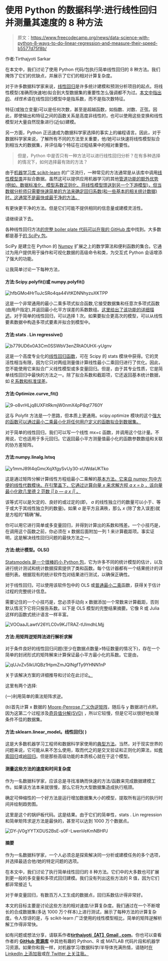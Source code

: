 # 使用 Python 的数据科学:进行线性回归并测量其速度的 8 种方法

> 原文：<https://www.freecodecamp.org/news/data-science-with-python-8-ways-to-do-linear-regression-and-measure-their-speed-b5577d75f8b/>

作者:Tirthajyoti Sarkar

在本文中，我们讨论了使用 Python 代码/包执行简单线性回归的 8 种方法。我们掩饰了它们的优缺点，并展示了它们的相对计算复杂度。

对于许多数据科学家来说，[线性回归](https://en.wikipedia.org/wiki/Linear_regression)是许多统计建模和预测分析项目的起点。将线性模型(准确而快速地)拟合到大型数据集的重要性怎么强调都不为过。[本文中指出的](https://towardsdatascience.com/machine-learning-with-python-easy-and-robust-method-to-fit-nonlinear-data-19e8a1ddbd49)、*线性*术语在线性回归模型中是指系数，而不是指次数特征。

特征(或独立变量)可以是任何次数，甚至是超越函数，如指数、对数、正弦。因此，即使输出和特征之间的函数关系是高度非线性的，也可以使用这些变换和线性模型对大量自然现象进行(近似)建模。

另一方面，Python 正迅速成为数据科学家选择的事实上的编程语言。因此，对于数据科学家来说，了解所有不同的方法至关重要，他/她可以快速将线性模型拟合到相当大的数据集，并评估每个特征在过程结果中的相对重要性。

> 但是，Python 中是否只有一种方法可以进行线性回归分析？在有多种选择的情况下，如何选择最有效的方法？

由于[机器学习库 scikit-learn](http://scikit-learn.org/stable/) 的广泛流行，一种常见的方法通常是从该库中调用[线性模型类](http://scikit-learn.org/stable/modules/linear_model.html)并拟合数据。虽然这可以提供应用机器学习的其他[管道功能的额外优势(例如，数据标准化、模型系数正则化、将线性模型馈送到另一个下游模型)，但当数据分析师只需要快速简单的方法来确定回归系数(和一些基本的相关统计数据)时，这通常不是最快或最干净的方法。](http://scikit-learn.org/stable/modules/pipeline.html)

有更快更干净的方法。但是它们可能不提供相同的信息量或建模灵活性。

请继续读下去。

各种线性回归方法[的完整 boiler plate 代码可以在我的 GitHub 库](https://github.com/tirthajyoti/PythonMachineLearning/blob/master/Linear_Regression_Methods.ipynb)中找到。大多数都是基于[的 SciPy 包](https://docs.scipy.org/doc/scipy/reference/tutorial/general.html)。

SciPy 是建立在 Python 的 [Numpy](http://www.numpy.org/) 扩展之上的数学算法和便利函数的集合。它通过为用户提供用于操作和可视化数据的高级命令和类，为交互式 Python 会话增添了强大的功能。

让我简单讨论一下每种方法，

#### 方法:Scipy.polyfit()或 numpy.polyfit()

![hfbGMo4HrTuJcSRo4qa44VtKDNNhyzuXKTPP](img/b88c0c5e74d56f5a0f0c9f123465eb1c.png)

这是一个非常通用的最小二乘多项式拟合函数,它接受数据集和任意次多项式函数(由用户指定),并返回最小化平方误差的系数数组。[这里给出了该功能的详细描述](https://docs.scipy.org/doc/numpy-1.13.0/reference/generated/numpy.polyfit.html)。对于简单的线性回归，可以选择 1 次。如果要拟合更高次的模型，可以从线性要素数据中构造多项式要素并拟合到模型中。

#### 方法:stats . Lin regressive()

![b779UD6x0A3Cm0SSWbV3enZRtAOUHX-yUgnv](img/50a82a24235063ca844d79663a3d7c57.png)

这是一个高度专业化的[线性回归函数](https://docs.scipy.org/doc/scipy/reference/generated/scipy.stats.linregress.html)，可在 Scipy 的 stats 模块中获得。它的灵活性相当有限，因为它只对两组测量值计算线性最小二乘回归进行了优化。因此，您不能使用它来拟合广义线性模型或多变量回归。但是，由于其专业性质，它是简单线性回归中最快的方法之一。除了拟合系数和截距项，它还返回基本统计数据，如 [*R* 系数和标准误差](http://blog.minitab.com/blog/adventures-in-statistics-2/regression-analysis-how-do-i-interpret-r-squared-and-assess-the-goodness-of-fit)。

#### 方法:Optimize.curve_fit()

![9-o8vrHLjq8UXFitRkmjW0nmX4pP8qt7760Y](img/9340e0b8c7964644d29a971bea2ec52f.png)

这与 Polyfit 方法是一个思路，但本质上更通用。scipy.optimize 模块的这个[强大的函数可以通过最小二乘最小化将任何用户定义的函数拟合到数据集。](https://docs.scipy.org/doc/scipy/reference/generated/scipy.optimize.curve_fit.html)

对于简单的线性回归，我们可以写一个线性 mx+c 函数，并调用这个估计量。不用说，它也适用于多元回归。它返回最小平方测量值最小化的函数参数数组和关联的协方差矩阵。

#### 方法:numpy.linalg.lstsq

![y1mmJ89I4qGmcXqXfgySvUy30-xUWdaUKTko](img/b31cafce25785862e25a32fab4acd263.png)

这是通过矩阵分解计算线性方程组最小二乘解的[基本方法。它来自 numpy 包中方便的线性代数模块。在引擎盖下，它通过计算向量 *x* 来求解方程 *a x = b* ，该向量最小化欧几里德 2 范数 *|| b — a x ||* 。](https://docs.scipy.org/doc/numpy-1.13.0/reference/generated/numpy.linalg.lstsq.html#numpy.linalg.lstsq)

该等式可以是欠定的、良好的或过定的(即， *a* 的线性独立行的数量可以小于、等于或大于其线性独立列的数量)。如果 *a* 是平方且满秩，那么 *x* (除了舍入误差)就是方程的“精确”解。

你可以用它进行简单或多变量回归，并得到计算出的系数和残差。一个小技巧是，在调用这个函数之前，你必须在 x 数据后面附加一列 1 来计算截距项。事实证明，这是解决线性回归问题的最快方法之一。

#### 方法:统计模型。OLS()

[Statsmodels 是一个很棒的小 Python 包](http://www.statsmodels.org/dev/index.html)，它为许多不同的统计模型的估计，以及进行统计测试和统计数据探索提供了类和函数。每个估计器都有一个结果统计的详细列表。根据现有的统计软件包对结果进行测试，以确保正确性。

对于线性回归，可以使用该软件包中的 OLS 或[普通最小二乘](https://en.wikipedia.org/wiki/Ordinary_least_squares)函数，获得关于估计过程的完整统计信息。

需要记住的一个小技巧是，您必须手动向 x 数据添加一个常数来计算截距，否则默认情况下它将只报告系数。以下是 OLS 模型的完整结果摘要。它像 R 或 Julia 这样的函数式统计语言一样丰富。

![VOOaaJLawtV26YLC0v9KJTRAZ-tUlmdhLMjj](img/5f40da7daadd365f338218236b9d30a9.png)

#### 方法:用矩阵逆矩阵法进行解析求解

对于条件良好的线性回归问题(至少在数据点数量>特征数量的情况下)，存在一个简单的封闭形式的矩阵解来计算保证最小平方最小化的系数。它是由，

![qUJvZv5IkUlQBz1HpmZmJQINgfTy9YHNN1nP](img/2d6abb258f9ac1abbe731defd0965206.png)

关于该解决方案的详细推导和讨论在此讨论[。](https://en.wikipedia.org/wiki/Linear_least_squares_(mathematics))

这里有两个选择:

(一)利用简单的乘法矩阵求逆。

(b)首先计算 x 数据的 [Moore-Penrose 广义伪逆矩阵](https://en.wikipedia.org/wiki/Moore%E2%80%93Penrose_inverse)，随后与 y 数据进行点积。因为这第二个过程涉及[奇异值分解(SVD)](https://en.wikipedia.org/wiki/Singular-value_decomposition) ，所以它较慢，但是它可以很好地处理条件不佳的数据集。

#### 方法:sklearn.linear_model。线性回归( )

这是大多数机器学习工程师和数据科学家使用的[典型方法](http://scikit-learn.org/stable/modules/generated/sklearn.linear_model.LinearRegression.html)。当然，对于现实世界的问题来说，它可能从来不怎么使用，取而代之的是交叉验证和正则化的算法，如[套索回归](https://en.wikipedia.org/wiki/Lasso_(statistics))或[岭回归](https://en.wikipedia.org/wiki/Tikhonov_regularization)。但是那些高级功能的本质核心就在于这个模型。

#### 测量这些方法的速度和时间复杂度

作为一名数据科学家，应该总是寻找准确而快速的方法/函数来完成数据建模工作。如果该方法本来就很慢，那么它将为大型数据集造成执行瓶颈。

确定可伸缩性的一个好方法是运行增加数据集大小的模型，提取所有运行的执行时间并绘制趋势图。

这里是这个的锅炉板代码。这是结果。由于它们的简单性，stats . Lin regression 和简单矩阵求逆方法是最快的，甚至可以达到 1000 万个数据点。

![DY-jV0gYYTXDUS2BsE-s0F-LwenVeKmNBHPJ](img/9f64ffa2d48596bdbf34c88c86b76b5d.png)

#### 摘要

作为一名数据科学家，一个人必须总是探索解决同一分析或建模任务的多个选项，并选择最适合他/她的特定问题的选项。

在本文中，我们讨论了执行简单线性回归的 8 种方法。它们中的大多数也可扩展到更一般的多变量和多项式回归建模。我们没有列出这些方法的 R 值，因为它们都非常接近 1。

对于单变量回归，有数百万人工生成的数据点，回归系数估计得非常好。

本文的目标主要是讨论这些方法的相对速度/计算复杂度。我们通过在一个不断增长的合成数据集(多达 1000 万个样本)上进行测试，展示了每种方法的计算复杂度。令人惊讶的是，与 scikit-learn 广泛使用的线性模型相比，简单的矩阵逆解析解工作得非常快。

如有问题或想法分享，请联系作者[**tirthajyoti【AT】Gmail . com**](mailto:tirthajyoti@gmail.com)。你也可以查看作者的 [**GitHub 资源库**](https://github.com/tirthajyoti) 中其他有趣的 Python、R 或 MATLAB 代码片段和机器学习资源。如果你和我一样，对机器学习/数据科学/半导体充满热情，请随时[在 LinkedIn 上添加我](https://www.linkedin.com/in/tirthajyoti-sarkar-2127aa7/)或[在 Twitter 上关注我。](https://twitter.com/tirthajyotiS)
